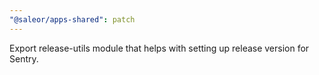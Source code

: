 ```yaml
---
"@saleor/apps-shared": patch
---
```


Export release-utils module that helps with setting up release version for Sentry.
